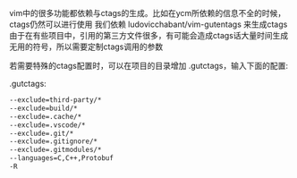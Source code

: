 vim中的很多功能都依赖与ctags的生成。比如在ycm所依赖的信息不全的时候，ctags仍然可以进行使用
我们依赖 ludovicchabant/vim-gutentags 来生成ctags
由于在有些项目中，引用的第三方文件很多，有可能会造成ctags话大量时间生成无用的符号，所以需要定制ctags调用的参数

若需要特殊的ctags配置时，可以在项目的目录增加 .gutctags，输入下面的配置: 

.gutctags:
```bash
--exclude=third-party/*
--exclude=build/*
--exclude=.cache/*
--exclude=.vscode/*
--exclude=.git/*
--exclude=.gitignore/*
--exclude=.gitmodules/*
--languages=C,C++,Protobuf
-R
```
